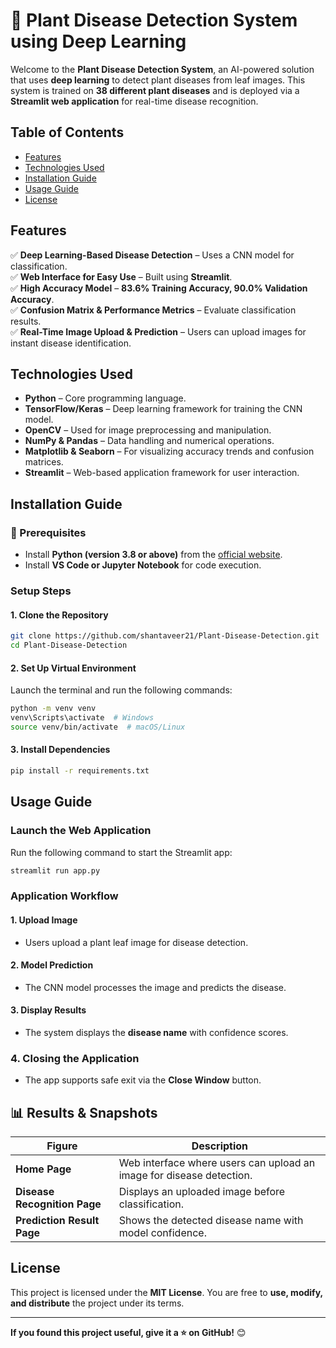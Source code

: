# **🌱 Plant Disease Detection System using Deep Learning**  

Welcome to the **Plant Disease Detection System**, an AI-powered solution that uses **deep learning** to detect plant diseases from leaf images. This system is trained on **38 different plant diseases** and is deployed via a **Streamlit web application** for real-time disease recognition.  



##  Table of Contents
- [Features](#features)
- [Technologies Used](#technologies-used)
- [Installation Guide](#installation-guide)
- [Usage Guide](#usage-guide)
- [License](#license) 



##  Features 
✅ **Deep Learning-Based Disease Detection** – Uses a CNN model for classification.  
✅ **Web Interface for Easy Use** – Built using **Streamlit**.  
✅ **High Accuracy Model** – **83.6% Training Accuracy, 90.0% Validation Accuracy**.  
✅ **Confusion Matrix & Performance Metrics** – Evaluate classification results.  
✅ **Real-Time Image Upload & Prediction** – Users can upload images for instant disease identification.  



##  Technologies Used  
- **Python** – Core programming language.  
- **TensorFlow/Keras** – Deep learning framework for training the CNN model.  
- **OpenCV** – Used for image preprocessing and manipulation.  
- **NumPy & Pandas** – Data handling and numerical operations.  
- **Matplotlib & Seaborn** – For visualizing accuracy trends and confusion matrices.  
- **Streamlit** – Web-based application framework for user interaction.  



##  Installation Guide  

### **🔹 Prerequisites**  
- Install **Python (version 3.8 or above)** from the [official website](https://www.python.org/).  
- Install **VS Code or Jupyter Notebook** for code execution.  

###  Setup Steps  

#### **1. Clone the Repository**  
```bash
git clone https://github.com/shantaveer21/Plant-Disease-Detection.git
cd Plant-Disease-Detection
```

#### **2. Set Up Virtual Environment**  
Launch the terminal and run the following commands:  
```bash
python -m venv venv
venv\Scripts\activate  # Windows
source venv/bin/activate  # macOS/Linux
```

#### **3. Install Dependencies**  
```bash
pip install -r requirements.txt
```



##  Usage Guide  

###  Launch the Web Application
Run the following command to start the Streamlit app:  
```bash
streamlit run app.py
```

###  Application Workflow  

#### **1. Upload Image**  
- Users upload a plant leaf image for disease detection.  

#### **2. Model Prediction**  
- The CNN model processes the image and predicts the disease.  

#### **3. Display Results**  
- The system displays the **disease name** with confidence scores.  


### **4. Closing the Application**  
- The app supports safe exit via the **Close Window** button.  



##  📊 Results & Snapshots  

| **Figure**  | **Description**  |  
|-------------|----------------|  
| **Home Page** | Web interface where users can upload an image for disease detection. |  
| **Disease Recognition Page** | Displays an uploaded image before classification. |  
| **Prediction Result Page** | Shows the detected disease name with model confidence. |  



##  License  
This project is licensed under the **MIT License**. You are free to **use, modify, and distribute** the project under its terms.  

---

 **If you found this project useful, give it a ⭐ on GitHub!** 😊  

 

